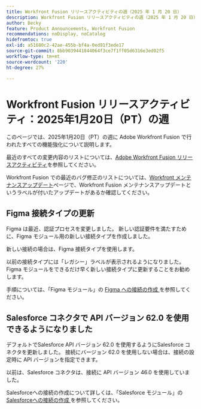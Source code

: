 ```yaml
---
title: Workfront Fusion リリースアクティビティの週（2025 年 1 月 20 日）
description: Workfront Fusion リリースアクティビティの週（2025 年 1 月 20 日）
author: Becky
feature: Product Announcements, Workfront Fusion
recommendations: noDisplay, noCatalog
hidefromtoc: true
exl-id: a51680c2-42ae-455b-bf4a-0ed91f3ede17
source-git-commit: 8bb9039441844064f3ce7f1ff05d6316e3ed02f5
workflow-type: tm+mt
source-wordcount: '220'
ht-degree: 27%

---
```


# Workfront Fusion リリースアクティビティ：2025年1月20日（PT）の週

このページでは、2025年1月20日（PT）の週に Adobe Workfront Fusion で行われたすべての機能強化について説明します。

最近のすべての変更内容のリストについては、[Adobe Workfront Fusion リリースアクティビティ](/help/workfront-fusion/fusion-product-releases/fusion-release-activity.md)を参照してください。

Workfront Fusion での最近のバグ修正のリストについては、[Workfront メンテナンスアップデート](https://experienceleague.adobe.com/ja/docs/workfront-known-issues/releases/current-updates)ページで、Workfront Fusion メンテナンスアップデートというラベルが付いたアップデートがあるか確認してください。

## Figma 接続タイプの更新

Figma は最近、認証プロセスを変更しました。 新しい認証要件を満たすために、Figma モジュール用の新しい接続タイプを作成しました。

新しい接続の場合は、Figma 接続タイプを使用します。

以前の接続タイプには「レガシー」ラベルが表示されるようになりました。 Figma モジュールをできるだけ早く新しい接続タイプに更新することをお勧めします。

手順については、「Figma モジュール」の [Figma への接続の作成 ](/help/workfront-fusion/references/apps-and-modules/third-party-connectors/figma-modules.md#create-a-connection-to-figma) を参照してください。

## Salesforce コネクタで API バージョン 62.0 を使用できるようになりました

デフォルトでSalesforce API バージョン 62.0 を使用するようにSalesforce コネクタを更新しました。 接続にバージョン 62.0 を使用しない場合は、接続の設定時に API バージョンを指定できます。

以前は、Salesforce コネクタは、接続に API バージョン 46.0 を使用していました。

Salesforceへの接続の作成について詳しくは、「Salesforce モジュール」の [Salesforceへの接続の作成 ](/help/workfront-fusion/references/apps-and-modules/third-party-connectors/salesforce-modules.md#create-a-connection-to-salesforce) を参照してください。
